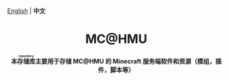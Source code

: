 [English](README.md) | **中文**

<h1 align="center">MC@HMU</h1>

<p align="center"> 
  <b>本<ruby>存储库<rp>（</rp><rt>repository</rt><rp>）</rp></ruby>主要用于存储 MC@HMU 的 Minecraft 服务端软件和资源（模组，插件，脚本等）</b>
</p>
